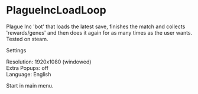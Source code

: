 # PlagueIncLoadLoop
Plague Inc 'bot' that loads the latest save, finishes the match and collects 'rewards/genes' and then does it again for as many times as the user wants.
Tested on steam.

Settings

Resolution: 1920x1080 (windowed)   
Extra Popups: off    
Language: English

Start in main menu.

